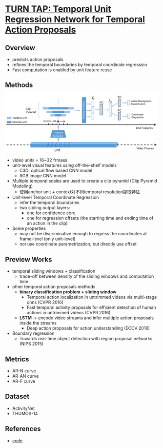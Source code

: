 # [TURN TAP: Temporal Unit Regression Network for Temporal Action Proposals](https://drive.google.com/file/d/17lxSPXhJ-opFUcGdbZFkosxIcGwwFv3W/view?usp=drivesdk)

## Overview
- predicts action proposals
- refines the temporal boundaries by temporal coordinate regression
- Fast computation is enabled by unit feature reuse

## Methods
<p align="center"><img src="images/TURN.png" title="bbox_for_grounded_sentence" /></p>

- video units = 16~32 frmaes
- unit-level visual features using off-the-shelf models
  - C3D: optical flow based CNN model
  - RGB image CNN model
- Multiple temporal scales are used to create a clip pyramid (Clip Pyramid Modeling)
  - 使用anchor unit + context对不同temporal resolution提取特征
- Unit-level Temporal Coordinate Regression
  - infer the temporal boundaries
  - two sibling output layers:
    - one for confidence core
    - one for regression offsets (the starting time and ending time of an action in the clip)
- Some properties
  - may not be discriminative enough to regress the coordinates at frame-level (only unit-level)
  - not use coordinate parametrization, but directly use offset
   

## Preview Works
- temporal sliding windows + classification
  - trade-off between density of the sliding windows and computation time
- other temporal action proposals methods
  - **binary classification problem + sliding window**
    - Temporal action localization in untrimmed videos via multi-stage cnns (CVPR 2016)
    - Fast temporal activity proposals for efficient detection of human actions in untrimmed videos (CVPR 2016)
  - **LSTM** -> encode video streams and infer multiple action proposals inside the streams
    - Deep action proposals for action understanding (ECCV 2016)
- Boundary regression
  - Towards real-time object detection with region proposal networks (NIPS 2015)
  
## Metrics
- AR-N curve
- AR-AN curve
- AR-F curve

## Dataset
- ActivityNet
- THUMOS-14

## References
- [code](https://github.com/jiyanggao/TURN-TAP)